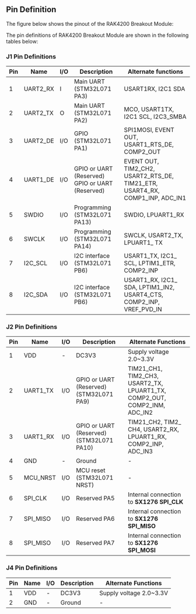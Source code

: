 ## Pin Definition

The figure below shows the pinout of the RAK4200 Breakout Module:

<rk-img
  src="/assets/images/datasheet/rak4200-breakout-module/rak4200-breakout-board-pinout.png"
  width="75%"
  figure-number="3"
  caption="RAK4200 Breakout Module Pinout"
/>

The pin definitions of RAK4200 Breakout Module are shown in the following tables below:

### J1 Pin Definitions

| Pin | Name | I/O | Description | Alternate functions | 
| ---- | ---- | ---- | ---- | ---- | 
| 1 | UART2_RX | I | Main UART (STM32L071 PA3) | USART1RX, I2C1 SDA | 
| 2 | UART2_TX | O | Main UART (STM32L071 PA2) | MCO, USART1TX, I2C1 SCL, I2C3_SMBA | 
| 3 | UART2_DE | I/O | GPIO (STM32L071 PA1) | SPI1MOSI, EVENT OUT, USART1_RTS_DE, COMP2_OUT | 
| 4 | UART1_DE | I/O | GPIO or UART (Reserved) GPIO or UART (Reserved) | EVENT OUT, TIM2_CH2, USART2_RTS_DE, TIM21_ETR, USART4_RX, COMP1_INP, ADC_IN1 | 
| 5 | SWDIO | I/O | Programming (STM32L071 PA13) | SWDIO, LPUART1_RX | 
| 6 | SWCLK | I/O | Programming (STM32L071 PA14) | SWCLK, USART2_TX, LPUART1_ TX | 
| 7 | I2C_SCL | I/O | I2C interface (STM32L071 PB6) | USART1_TX, I2C1_ SCL, LPTIM1_ETR, COMP2_INP | 
| 8 | I2C_SDA | I/O | I2C interface (STM32L071 PB6) | USART1_RX, I2C1_ SDA, LPTIM1_IN2, USART4_CTS, COMP2_INP, VREF_PVD_IN | 


### J2 Pin Definitions

| Pin | Name | I/O | Description | Alternate Functions | 
| ---- | ---- | ---- | ---- | ---- | 
| 1 | VDD | - | DC3V3 | Supply voltage 2.0~3.3V | 
| 2 | UART1_TX | I/O | GPIO or UART (Reserved) (STM32L071 PA9) | TIM21_CH1, TIM2_CH3, USART2_TX, LPUART1_TX, COMP2_OUT, COMP2_INM,  ADC_IN2 | 
| 3 | UART1_RX | I/O | GPIO or UART (Reserved) (STM32L071 PA10) | TIM21_CH2, TIM2_ CH4, USART2_RX, LPUART1_RX, COMP2_INP, ADC_IN3 | 
| 4 | GND | - | Ground | - | 
| 5 | MCU_NRST | I/O | MCU reset (STM32L071 NRST) | - | 
| 6 | SPI_CLK | I/O | Reserved PA5 | Internal connection to **SX1276 SPI_CLK** | 
| 7 | SPI_MISO | I/O | Reserved PA6 | Internal connection to **SX1276 SPI_MISO** | 
| 8 | SPI_MISO | I/O | Reserved PA7 | Internal connection to **SX1276 SPI_MOSI** | 


### J4 Pin Definitions

| Pin | Name | I/O | Description | Alternate Functions | 
| ---- | ---- | ---- | ---- | ---- | 
| 1 | VDD | - | DC3V3 | Supply voltage 2.0~3.3V | 
| 2 | GND | - | Ground | - | 